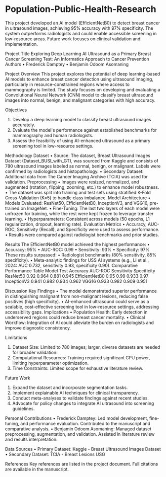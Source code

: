 # Population-Public-Health-Research
This project developed an AI model (EfficientNetB0) to detect breast cancer in ultrasound images, achieving 95% accuracy with 97% specificity. The system outperforms radiologists and could enable accessible screening in low-resource areas. Future work focuses on clinical validation and implementation.


Project Title
Exploring Deep Learning AI Ultrasound as a Primary Breast Cancer Screening Test: An Informatics Approach to Cancer Prevention
Authors
•	Frederick Damptey
•	Benjamin Odoom Asomaning

Project Overview
This project explores the potential of deep learning-based AI models to enhance breast cancer detection using ultrasound imaging, particularly in resource-constrained regions where access to mammography is limited. The study focuses on developing and evaluating a Convolutional Neural Network (CNN) model to classify breast ultrasound images into normal, benign, and malignant categories with high accuracy.

Objectives
1.	Develop a deep learning model to classify breast ultrasound images accurately.
2.	Evaluate the model's performance against established benchmarks for mammography and human radiologists.
3.	Assess the feasibility of using AI-enhanced ultrasound as a primary screening tool in low-resource settings.

Methodology
Dataset
•	Source: The dataset, Breast Ultrasound Images Dataset (Dataset_BUSI_with_GT), was sourced from Kaggle and consists of 780 ultrasound images labeled as normal, benign, or malignant. Labels were confirmed by radiologists and histopathology.
•	Secondary Dataset: Additional data from The Cancer Imaging Archive (TCIA) was used for validation.
Preprocessing
•	Images were resized, normalized, and augmented (rotation, flipping, zooming, etc.) to enhance model robustness.
•	The dataset was split into training and test sets using stratified K-Fold Cross-Validation (K=5) to handle class imbalance.
Model Architecture
•	Models Evaluated: ResNet50, EfficientNetB0, InceptionV3, and VGG16, pre-trained on ImageNet.
•	Fine-Tuning: The last two layers of each model were unfrozen for training, while the rest were kept frozen to leverage transfer learning.
•	Hyperparameters: Consistent across models (50 epochs, L1 regularization, dropout, learning rate).
Evaluation Metrics
•	Accuracy, AUC-ROC, Sensitivity (Recall), and Specificity were used to assess performance.
•	Results were compared against radiologist benchmarks and prior studies.

Results
The EfficientNetB0 model achieved the highest performance:
•	Accuracy: 95%
•	AUC-ROC: 0.99
•	Sensitivity: 93%
•	Specificity: 97%
These results surpassed:
•	Radiologist benchmarks (80% sensitivity, 85% specificity).
•	Meta-analytic findings for USS AI systems (e.g., Li et al., 2024: AUC 0.732, sensitivity 0.93, specificity 0.90).
Comparative Performance Table
Model	Test Accuracy	AUC-ROC	Sensitivity	Specificity
ResNet50	0.92	0.964	0.881	0.945
EfficientNetB0	0.95	0.99	0.933	0.97
InceptionV3	0.941	0.982	0.934	0.962
VGG16	0.933	0.982	0.909	0.951

Discussion
Key Findings
•	The model demonstrated superior performance in distinguishing malignant from non-malignant lesions, reducing false positives (high specificity).
•	AI-enhanced ultrasound could serve as a scalable, cost-effective screening tool in low-resource settings, addressing accessibility gaps.
Implications
•	Population Health: Early detection in underserved regions could reduce breast cancer mortality.
•	Clinical Workflow: Integration of AI could alleviate the burden on radiologists and improve diagnostic consistency.

Limitations
1.	Dataset Size: Limited to 780 images; larger, diverse datasets are needed for broader validation.
2.	Computational Resources: Training required significant GPU power, limiting hyperparameter optimization.
3.	Time Constraints: Limited scope for exhaustive literature review.

Future Work
1.	Expand the dataset and incorporate segmentation tasks.
2.	Implement explainable AI techniques for clinical transparency.
3.	Conduct meta-analyses to validate findings against recent studies.
4.	Advocate for policy changes to integrate AI ultrasound into screening guidelines.

Personal Contributions
•	Frederick Damptey: Led model development, fine-tuning, and performance evaluation. Contributed to the manuscript and comparative analysis.
•	Benjamin Odoom Asomaning: Managed dataset preprocessing, augmentation, and validation. Assisted in literature review and results interpretation.

Data Sources
•	Primary Dataset: Kaggle - Breast Ultrasound Images Dataset
•	Secondary Dataset: TCIA - Breast Lesions USG

References
Key references are listed in the project document. Full citations are available in the manuscript.

